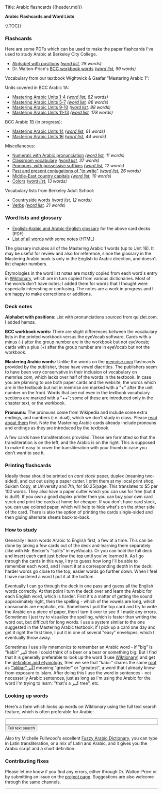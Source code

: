 Title: Arabic flashcards {{header.mdi}} <!-- -*- my-source-command: "./run-mmd -D %s" -*- -->

<div markdown=1 id="page-wrap"> <!-- run-mmd inserts the closing tag at the bottom -->

**Arabic Flashcards and Word Lists**

{{TOC}}

### Flashcards

Here are some PDFs which can be used to make the paper flashcards I've
used to study Arabic at Berkeley City College.

- [Alphabet with positions](letters-positions.pdf) *([word list](letters-positions-words.html), 28 words)*
- Dr. Walton-Price's [BCC workbook words](bcc-workbook-words.pdf) *([word list](bcc-workbook-words-words.html), 99 words)*

Vocabulary from our textbook Wightwick & Gaafar "Mastering Arabic 1":

Units covered in BCC Arabic 1A:

- [Mastering Arabic Units 1-4](ma-unit-1-4.pdf) *([word list](ma-unit-1-4-words.html), 82 words)*
- [Mastering Arabic Units 5-7](ma-unit-5-7.pdf) *([word list](ma-unit-5-7-words.html), 88 words)*
- [Mastering Arabic Units 9-10](ma-unit-9-10.pdf) *([word list](ma-unit-9-10-words.html), 88 words)*
- [Mastering Arabic Units 11-13](ma-unit-11-13.pdf) *([word list](ma-unit-11-13-words.html), 178 words)*

BCC Arabic 1B (in progress):

- [Mastering Arabic Units 14](ma-unit-14.pdf) *([word list](ma-unit-14-words.html), 61 words)*
- [Mastering Arabic Units 16](ma-unit-16.pdf) *([word list](ma-unit-16-words.html), 44 words)*

Miscellaneous:

- [Numerals with Arabic pronunciation](numerals.pdf) *([word list](numerals-words.html), 11 words)*
- [Classroom vocabulary](classroom-vocab.pdf) *([word list](classroom-vocab-words.html), 37 words)*
- [Pronouns, with possessive suffixes](pronouns-possessives.pdf) *([word list](pronouns-possessives-words.html), 12 words)*
- [Past and present conjugations of "to write"](verb-conj-ktb.pdf) *([word list](verb-conj-ktb-words.html), 26 words)*
- [Middle-East country capitals](capitals.pdf) *([word list](capitals-words.html), 10 words)*
- [Colors](colors.pdf) *([word list](colors-words.html), 13 words)*

Vocabulary lists from Berkeley Adult School:

- [Countryside words](bas-countryside.pdf) *([word list](bas-countryside-words.html), 12 words)*
- [Verbs](bas-verbs.pdf) *([word list](bas-verbs-words.html), 21 words)*

### Word lists and glossary

* [English-Arabic and Arabic-English
glossary](berkeleyarabic-glossary.pdf) for the above card decks (PDF)
* [List of all words](all-words.html) with some notes (HTML)

The glossary includes all of the Mastering Arabic 1 words (up to Unit
16). It may be useful for review and also for reference, since the
glossary in the Mastering Arabic book is only in the English to Arabic
direction, and doesn't list chapter numbers.

Etymologies in the word list notes are mostly copied from each word's
entry in [Wiktionary](https://en.wiktionary.org), which are in turn
copied from various dictionaries. Most of the words don't have notes;
I added them for words that I thought were especially interesting or
confusing. The notes are a work in progress and I am happy to make
corrections or additions.

### Deck notes

**Alphabet with positions**: List with pronunciations sourced from
quizlet.com. I added hamza.

**BCC workbook words:** There are slight differences between the
vocabulary lists in the printed workbook versus the eyeVocab software.
Cards with a minus (-) after the group number are in the workbook but
not eyeVocab; cards with a plus (+) after the group number are in
eyeVocab but not the workbook.

**Mastering Arabic words:** Unlike the words on the
[memrise.com](https://www.memrise.com/course/1322444/mastering-arabic-1/)
flashcards provided by the publisher, these have vowel diacritics. The
publishers seem to have been very conservative in their inclusion of
vocabulary on memrise.com, which lacks over half of the words in the
textbook. In case you are planning to use both paper cards and the
website, the words which are in the textbook but not in memrise are
marked with a "+" after the unit number on the front. Words that are
not even in the textbook vocabulary sections are marked with a "++";
some of these are introduced only in the chapter text, or the
workbook.

**Pronouns:** The pronouns come from Wikipedia and include some extra
endings, and numbers (i.e. dual), which we don't study in class.
Please [read about
them](https://en.wikipedia.org/wiki/Arabic_grammar#Pronouns) first.
Note the Mastering Arabic cards already include pronouns and endings
as they are introduced by the textbook.

A few cards have transliterations provided. These are formatted so that the transliteration is on the left, and the Arabic is on the right. This is supposed to make it easy to cover the transliteration with your thumb in case you don't want to see it.

### Printing flashcards

Ideally these should be printed on *card stock* paper, duplex (meaning
two-sided), and cut out using a paper cutter. I print them at my local
print shop, Sukam Copy, at University and 7th, for $0.25/page. This
translates to $5 per 100 words. They also have a paper cutter which
you can use for free (but it is dull!). If you own a good duplex
printer then you can buy your own card stock and print the cards at
home for cheaper. If you don't have card stock, you can use colored
paper, which will help to hide what's on the other side of the card.
There is also the option of printing the cards single-sided and then
gluing alternate sheets back-to-back.

### How to study

Generally I learn words Arabic to English first, a few at a time. This
can be done by taking a few cards out of the deck and learning them
separately (like with Mr. Becker's "splits" in eyeVocab). Or you can
hold the full deck and insert each card just below the top until
you've learned it. As I go through the cards in this way, I try to
guess how long I'll be able to remember each word, and I insert it at
a corresponding depth in the deck: harder words go close to the top,
easier words go further down. When I feel I have mastered a word I put
it at the bottom.

Eventually I can go through the deck in one pass and guess all the
English words correctly. At that point I turn the deck over and learn
the Arabic for each English word, which is harder. First it's a matter
of getting the sound approximately right, then the spelling - which of
the vowels are long, which consonants are emphatic, etc. Sometimes I
pull the top card and try to write the Arabic on a piece of paper,
then I turn it over to see if I made any errors. Sometimes I just try
to visualize the spelling, which is faster than writing the word out,
but difficult for long words. I use a system similar to the one
suggested in the Mastering Arabic textbook: if I pick up a card one
day and get it right the first time, I put it in one of several "easy"
envelopes, which I eventually throw away.

Sometimes I use silly mnemonics to remember an Arabic word - if "big"
is "kabīr" كَبير then I could think of a beer or a bear or something
big. But I find that it is generally preferable to look up the word (I
use [Wiktionary](https://en.wiktionary.org)) and get the [definition
and
etymology](https://en.wiktionary.org/wiki/%D9%83%D8%A8%D9%8A%D8%B1),
then we see that "kabīr" shares the same
[root](https://en.wiktionary.org/wiki/%D9%83_%D8%A8_%D8%B1#Arabic) as
["ʾakbar"
أَكْبَر](https://en.wiktionary.org/wiki/%D8%A3%D9%83%D8%A8%D8%B1#Arabic)
meaning "greater" or "greatest", a word that I already know from
exposure to Islam. After doing this I use the word in sentences - not
necessarily Arabic sentences, just as long as I'm using the Arabic for
the word I'm trying to learn: "that's a كَبير tree", etc.

### Looking up words

Here's a form which looks up words on Wiktionary using the full text
search feature, which is often preferable for Arabic:

<form method="get" action="https://en.wiktionary.org/wiki/Special:Search" target="_self">
<input type="text" name="search" value="" style="width:100%;">
<input type="submit" name="fulltext" value="Full text search">
</form>

Also try Michelle Fullwood's excellent [Fuzzy Arabic
Dictionary](http://fuzzyarabic.herokuapp.com/), you can type in Latin
transliteration, or a mix of Latin and Arabic, and it gives you the
Arabic script and a short definition.

### Contributing fixes

Please let me know if you find any errors, either through Dr.
Walton-Price or by submitting an issue on the [project
page](https://github.com/berkeleyarabic/flashcards). Suggestions are
also welcome through the same channels.

----



